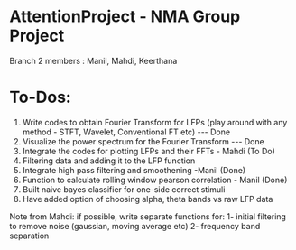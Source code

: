 # AttentionProject - NMA Group Project
Branch 2 members : Manil, Mahdi, Keerthana

# To-Dos:
1. Write codes to obtain Fourier Transform for LFPs (play around with any method - STFT, Wavelet, Conventional FT etc)  --- Done
2. Visualize the power spectrum for the Fourier Transform  --- Done
3. Integrate the codes for plotting LFPs and their FFTs  - Mahdi (To Do)
4. Filtering data and adding it to the LFP function 
5. Integrate high pass filtering and smoothening -Manil (Done)
6. Function to calculate rolling window pearson correlation - Manil (Done)
7. Built naive bayes classifier for one-side correct stimuli
8. Have added option of choosing alpha, theta bands vs raw LFP data
  
Note from Mahdi: if possible, write separate functions for: 1- initial filtering to remove noise (gaussian, moving average etc) 2- frequency band separation
